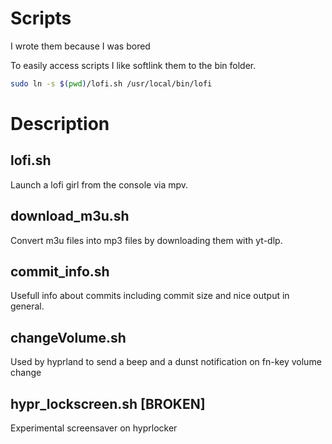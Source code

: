 # Scripts
I wrote them because I was bored

To easily access scripts I like softlink them to the bin folder.

```bash
sudo ln -s $(pwd)/lofi.sh /usr/local/bin/lofi
```

# Description

## lofi.sh
Launch a lofi girl from the console via mpv.


## download_m3u.sh
Convert m3u files into mp3 files by downloading them with yt-dlp.

## commit_info.sh
Usefull info about commits including commit size and nice output in general.

## changeVolume.sh
Used by hyprland to send a beep and a dunst notification on fn-key volume change

## hypr_lockscreen.sh [BROKEN]
Experimental screensaver on hyprlocker
